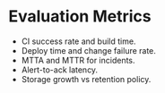 # Evaluation Metrics

- CI success rate and build time.
- Deploy time and change failure rate.
- MTTA and MTTR for incidents.
- Alert-to-ack latency.
- Storage growth vs retention policy.
